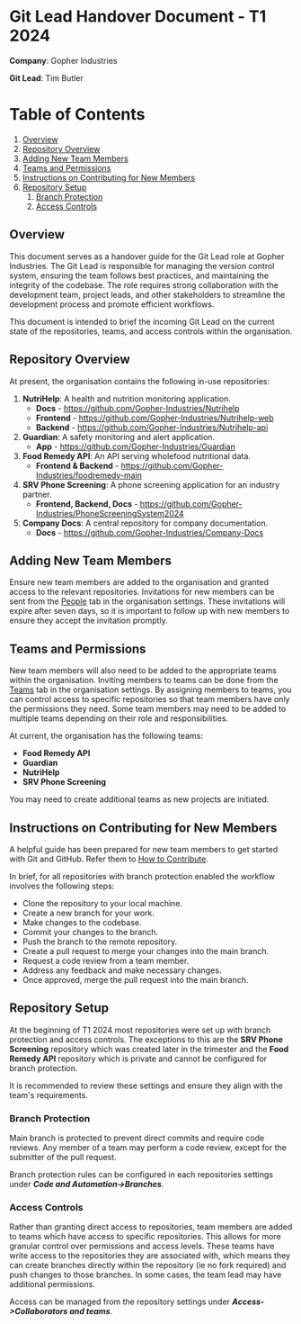 # Git Lead Handover Document - T1 2024

**Company**: Gopher Industries

**Git Lead**: Tim Butler

# Table of Contents

1. [Overview](#overview)
2. [Repository Overview](#repository-overview)
3. [Adding New Team Members](#adding-new-team-members)
4. [Teams and Permissions](#teams-and-permissions)
5. [Instructions on Contributing for New Members](#instructions-on-contributing-for-new-members)
6. [Repository Setup](#repository-setup)
   1. [Branch Protection](#branch-protection)
   2. [Access Controls](#access-controls)


## Overview

This document serves as a handover guide for the Git Lead role at Gopher Industries.
The Git Lead is responsible for managing the version control system, ensuring the team follows best practices,
and maintaining the integrity of the codebase.
The role requires strong collaboration with the development team, project leads, and other stakeholders to streamline
the development process and promote efficient workflows.

This document is intended to brief the incoming Git Lead on the current state of the repositories, teams, and access
controls within the organisation.

## Repository Overview

At present, the organisation contains the following in-use repositories:

1. **NutriHelp**: A health and nutrition monitoring application.
    * **Docs** - https://github.com/Gopher-Industries/Nutrihelp
    * **Frontend** - https://github.com/Gopher-Industries/Nutrihelp-web
    * **Backend** - https://github.com/Gopher-Industries/Nutrihelp-api
2. **Guardian**: A safety monitoring and alert application.
    * **App** - https://github.com/Gopher-Industries/Guardian
3. **Food Remedy API**: An API serving wholefood nutritional data.
    * **Frontend & Backend** - https://github.com/Gopher-Industries/foodremedy-main
4. **SRV Phone Screening**: A phone screening application for an industry partner.
    * **Frontend, Backend, Docs** - https://github.com/Gopher-Industries/PhoneScreeningSystem2024
5. **Company Docs**: A central repository for company documentation.
    * **Docs** - https://github.com/Gopher-Industries/Company-Docs

## Adding New Team Members

Ensure new team members are added to the organisation and granted access to the relevant repositories.
Invitations for new members can be sent from the [People](https://github.com/orgs/Gopher-Industries/people) tab in the
organisation settings.
These invitations will expire after seven days, so it is important to follow up with new members to ensure they accept
the invitation promptly.

## Teams and Permissions

New team members will also need to be added to the appropriate teams within the organisation.
Inviting members to teams can be done from the [Teams](https://github.com/orgs/Gopher-Industries/teams) tab in the
organisation settings.
By assigning members to teams, you can control access to specific repositories so that team members have only the
permissions they need.
Some team members may need to be added to multiple teams depending on their role and responsibilities.

At current, the organisation has the following teams:

- **Food Remedy API**
- **Guardian**
- **NutriHelp**
- **SRV Phone Screening**

You may need to create additional teams as new projects are initiated.

## Instructions on Contributing for New Members

A helpful guide has been prepared for new team members to get started with Git and GitHub.
Refer them
to [How to Contribute](https://github.com/Gopher-Industries/company-docs/blob/master/docs/how-to-contribute.md).

In brief, for all repositories with branch protection enabled the workflow involves the following steps:
- Clone the repository to your local machine.
- Create a new branch for your work.
- Make changes to the codebase.
- Commit your changes to the branch.
- Push the branch to the remote repository.
- Create a pull request to merge your changes into the main branch.
- Request a code review from a team member.
- Address any feedback and make necessary changes.
- Once approved, merge the pull request into the main branch.

## Repository Setup

At the beginning of T1 2024 most repositories were set up with branch protection and access controls.
The exceptions to this are the **SRV Phone Screening** repository which was created later in the trimester and
the **Food Remedy API** repository which is private and cannot be configured for branch protection.

It is recommended to review these settings and ensure they align with the team's requirements.

### Branch Protection
Main branch is protected to prevent direct commits and require code reviews. 
Any member of a team may perform a code review, except for the submitter of the pull request.

Branch protection rules can be configured in each repositories settings under **_Code and Automation->Branches_**.

### Access Controls
Rather than granting direct access to repositories, team members are added to teams which have access to
specific repositories. This allows for more granular control over permissions and access levels. These teams have
write access to the repositories they are associated with, which means they can create branches directly within
the repository (ie no fork required) and push changes to those branches. In some cases, the team lead may have
additional permissions. 

Access can be managed from the repository settings under **_Access->Collaborators and teams_**.




